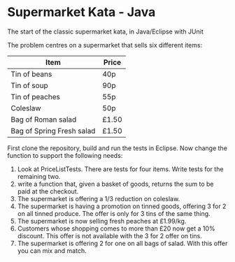 # Supermarket Kata - Java
The start of the classic supermarket kata, in Java/Eclipse with JUnit

The problem centres on a supermarket that sells six different items:

Item | Price
-----------|---------
Tin of beans | 40p
Tin of soup	| 90p
Tin of peaches | 55p
Coleslaw | 50p
Bag of Roman salad | £1.50
Bag of Spring Fresh salad | £1.50

First clone the repository, build and run the tests in Eclipse.
Now change the function to support the following needs:

1. Look at PriceListTests. There are tests for four items. Write tests for the remaining two. 
2. write a function that, given a basket of goods, returns the sum to be paid at the checkout.
2.	The supermarket is offering a 1/3 reduction on coleslaw. 
3.	The supermarket is having a promotion on tinned goods, offering 3 for 2 on all tinned produce. The offer is only for 3 tins of the same thing. 
4.	The supermarket is now selling fresh peaches at £1.99/kg.
5.	Customers whose shopping comes to more than £20 now get a 10% discount. This offer is not available with the 3 for 2 offer on tins.
6.	The supermarket is offering 2 for one on all bags of salad. With this offer you can mix and match. 
